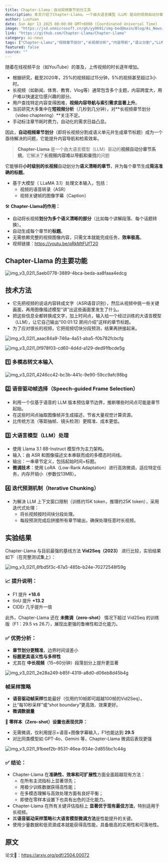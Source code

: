 ```yaml
---
title: Chapter-Llama：自动视频章节划分工具
description: 本文介绍了Chapter-Llama，一个由大语言模型（LLM）驱动的视频自动分章节系统，能够将小时级别的长视频自动划分为语义清晰的章节，并为每个章节生成简洁准确的标题，从而解决当前长视频内容查找困难的问题。
author: LuoYuan
date: Sun Apr 13 2025 00:00:00 GMT+0000 (Coordinated Universal Time)
image: "https://jsd.onmicrosoft.cn/gh/yy0691/img-bed@main/Blog/Ai_Newsimg_v3_02l1_5aeb0778-3889-4bca-beda-aa8faaa4edcg.jpg"
link: "https://github.com/Chapter-Llama/Chapter-Llama"
category: ai-news
tags: ["Chapter-Llama","视频章节划分","长视频分析","内容导航","语义分割","LLM应用","LLaMA 3.1","多模态处理","语音识别","图像字幕","自动章节生成"]
featured: false
source: ""
---
```


随着在线视频平台（如YouTube）的普及，上传视频的时长逐年增加。

- 根据研究，截至2020年，25%的视频超过15分钟，5%的视频甚至超过3小时。
- 长视频（如新闻、体育、教育、Vlog等）通常包含多个主题，内容跨度大，用户难以快速定位感兴趣的部分。
- 用户查找特定内容变得困难，**视频内容导航与索引需求显著上升**。
- 当前研究大多集中在**短视频分析**（几秒到几分钟），对**长视频章节划分（video chaptering）**关注不足。
- 手动标注章节耗时费力，自动化的需求日益凸显。

因此，**自动视频章节划分**（即将长视频分割成语义单元并生成章节标题）成为一个亟待解决的问题，它能提升内容导航和检索效率。

> **Chapter-Llama** 是一个由大语言模型（LLM）驱动的**视频自动分章节系统**。它解决了**长视频内容难以导航和查找**的问题

它能够将**小时级别的长视频**自动划分为**语义清晰的章节**，并为每个章节生成**简洁准确的标题**。

- 基于大模型（ LLaMA 3.1）处理文本输入，包括：
  - 视频的语音转录（ASR）
  - 视频关键帧的图像字幕（Caption）

🛠️ **Chapter-Llama的作用：**

- 自动将长视频**划分为多个语义清晰的部分**（比如每个讲解段落、每个话题转换）。
- 自动生成每个章节的**标题**。
- 无需依赖完整的视频图像内容，只需文本就能完成任务，**效率极高**。
- 视频链接：https://youtu.be/qRkMtFUfT20



## **Chapter-Llama 的主要功能**

![img_v3_02l1_5aeb0778-3889-4bca-beda-aa8faaa4edcg](https://jsd.onmicrosoft.cn/gh/yy0691/img-bed@main/Blog/Ai_Newsimg_v3_02l1_5aeb0778-3889-4bca-beda-aa8faaa4edcg.jpg)



## **技术方法**

- 它先把视频的说话内容转成文字（ASR语音识别），然后从视频中挑一些关键画面，再用图像描述模型“讲”出这些画面里发生了什么。
- 把这些信息全都转换成文字，加上时间点，输入给一个经过训练的大语言模型（LLM），让它自己输出“00:01:12 房间介绍”这样的章节标题。
- 为了应对很长的视频，它把视频切块分段预测，结果再拼接起来。

![img_v3_02l1_aaac84a9-746a-4a51-aba5-f0b782fcbcfg](https://jsd.onmicrosoft.cn/gh/yy0691/img-bed@main/Blog/Ai_Newsimg_v3_02l1_aaac84a9-746a-4a51-aba5-f0b782fcbcfg.jpg)

![img_v3_02l1_0f978f03-cd60-4d4d-a129-ded91fbcde5g](https://jsd.onmicrosoft.cn/gh/yy0691/img-bed@main/Blog/Ai_Newsimg_v3_02l1_0f978f03-cd60-4d4d-a129-ded91fbcde5g.jpg)



### **1️⃣ 多模态转文本输入**

![img_v3_02l1_4246cc42-bc3b-441c-9e90-59cc9afc98bg](https://jsd.onmicrosoft.cn/gh/yy0691/img-bed@main/Blog/Ai_Newsimg_v3_02l1_4246cc42-bc3b-441c-9e90-59cc9afc98bg.jpg)

### **2️⃣ 语音驱动帧选择（Speech-guided Frame Selection）**

- 利用一个仅基于语音的 LLM 版本预估章节边界，推断哪些时间点可能是章节起始。
- 在这些时间点抽取图像帧并生成描述，节省大量视觉计算资源。
- 比传统方法（等距抽帧、镜头检测）更精准、成本更低。

### **3️⃣ 大语言模型（LLM）处理**

- 使用 Llama 3.1 8B-Instruct 模型作为主力架构。
- 输入：由 ASR 和图像描述文本串联而成的多模态时间线。
- 输出：一串章节定义，包括起始时间+标题。
- **微调技术**：使用 LoRA（Low-Rank Adaptation）进行高效微调，适应特定任务，内存开销小（参数仅13MB）。

### **4️⃣ 迭代预测机制（Iterative Chunking）**

- 为解决 LLM 上下文窗口限制（训练约15K token，推理约25K token），采用迭代式处理：
  - 将长视频按时间块分段处理。
  - 每段预测完成后拼接所有章节输出，确保处理任意时长视频。



## **实验结果**

Chapter-Llama 与目前最强的基线方法 **Vid2Seq（2023）** 进行比较，实验结果如下（在完整测试集上）：

![img_v3_02l1_6fbd5f3c-67a5-485b-b24e-70272548f59g](https://jsd.onmicrosoft.cn/gh/yy0691/img-bed@main/Blog/Ai_Newsimg_v3_02l1_6fbd5f3c-67a5-485b-b24e-70272548f59g.jpg)



### 📈 **提升说明**：

- F1 提升 **+18.6**
- tIoU 提升 **+13.2**
- CIDEr 几乎提升一倍

此外，Chapter-Llama 还在 **未微调（zero-shot）** 情况下超过 Vid2Seq 的训练版（F1：29.5 vs 26.7），展现出更强的鲁棒性和泛化能力。

### **✅ 优势分析：**

- **章节划分更精准**，边界时间误差小
- **标题更具语义性与多样性**
- 尤其在 **中长视频**（15~60分钟）段落划分上提升更显著

![img_v3_02l1_2e28a249-b85f-4319-a8d0-d06eb8d45b4g](https://jsd.onmicrosoft.cn/gh/yy0691/img-bed@main/Blog/Ai_Newsimg_v3_02l1_2e28a249-b85f-4319-a8d0-d06eb8d45b4g.jpg)



### **帧采样策略**

- **语音驱动帧采样**性能最好（仅用约10帧即可超越100帧的Vid2Seq）。
- 比“每10秒采样”或“shot boundary”更高效、效果更好。
- **微调数据量**

**🚀 零样本（Zero-shot）设置也表现优异：**

- 无需微调，仅利用提示+语音+图像字幕输入，F1也能达到 **29.5**
- 对比同类模型如 GPT-4o、Gemini 等，Chapter-Llama 微调后表现更强



![img_v3_02l1_91beef2b-9531-46ea-934e-2d855bc1c44g](https://jsd.onmicrosoft.cn/gh/yy0691/img-bed@main/Blog/Ai_Newsimg_v3_02l1_91beef2b-9531-46ea-934e-2d855bc1c44g.jpg)

### **✅ 结论：**

- Chapter-Llama 在**准确性、效率和可扩展性**方面全面超越现有方法：
  - 在所有主流指标上显著领先；
  - 用极少训练数据获得高性能；
  - 在多模态理解与高效处理方面有良好平衡；
  - 即使在零样本设置下也具有出色的泛化能力。
- Chapter-Llama 在所有关键评估指标上 **显著优于现有最佳方法**，特别适用于长视频。
- 其**语音驱动采样策略**和**大语言模型微调方法**是性能提升的关键。
- 使用少量数据和低资源成本就能获得高性能，具备极高的实用性和可落地性。



## 原文

论文🔗：https://arxiv.org/pdf/2504.00072